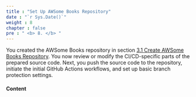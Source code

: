 ```yaml
---
title : "Set Up AWSome Books Repository"
date : "`r Sys.Date()`"
weight : 8
chapter : false
pre : " <b> 8. </b> "
---
```


You created the AWSome Books repository in section [3.1 Create AWSome Books Repository](3-preparation/1-create-awsome-books-repository). You now review or modify the CI/CD-specific parts of the prepared source code. Next, you push the source code to the repository, initiate the initial GitHub Actions workflows, and set up basic branch protection settings.

#### Content